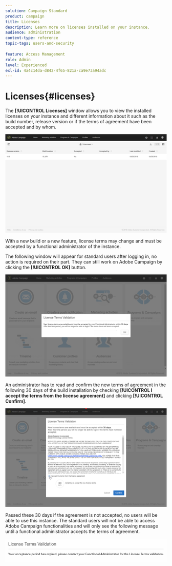 ```yaml
---
solution: Campaign Standard
product: campaign
title: Licenses
description: Learn more on licenses installed on your instance.
audience: administration
content-type: reference
topic-tags: users-and-security

feature: Access Management
role: Admin
level: Experienced
exl-id: 4a4c14da-d842-4f65-821a-ca9e73a94adc
---
```

# Licenses{#licenses}

The **[!UICONTROL Licenses]** window allows you to view the installed licenses on your instance and different information about it such as the build number, release version or if the terms of agreement have been accepted and by whom.

![](assets/license_1.png)

With a new build or a new feature, license terms may change and must be accepted by a functional administrator of the instance.

The following window will appear for standard users after logging in, no action is required on their part. They can still work on Adobe Campaign by clicking the **[!UICONTROL OK]** button.

![](assets/license_2.png)

An administrator has to read and confirm the new terms of agreement in the following 30 days of the build installation by checking **[!UICONTROL I accept the terms from the license agreement]** and clicking **[!UICONTROL Confirm]**.

![](assets/license_3.png)

Passed these 30 days if the agreement is not accepted, no users will be able to use this instance. The standard users will not be able to access Adobe Campaign functionalities and will only see the following message until a functional administrator accepts the terms of agreement.

![](assets/license_4.png)
